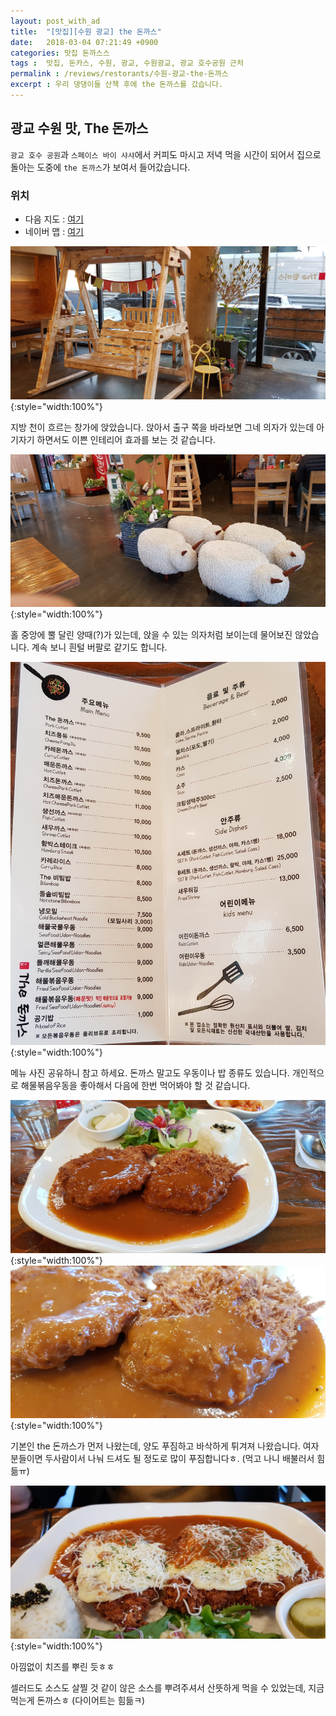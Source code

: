```yaml
---
layout: post_with_ad
title:  "[맛집][수원 광교] the 돈까스"
date:   2018-03-04 07:21:49 +0900
categories: 맛집 돈까스스
tags :  맛집, 돈카스, 수원, 광교, 수원광교, 광교 호수공원 근처
permalink : /reviews/restorants/수원-광교-the-돈까스
excerpt : 우리 댕댕이들 산책 후에 the 돈까스를 갔습니다.
---
```


## **광교 수원 맛, The 돈까스**

`광교 호수 공원`과 `스페이스 바이 샤샤`에서 커피도 마시고 저녁 먹을 시간이 되어서 집으로 돌아는 도중에  `the 돈까스`가 보여서 들어갔습니다.

### **위치**

+ 다음 지도 : [여기](http://dmaps.kr/88oq8)
+ 네이버 맵 : [여기](http://naver.me/GgVBuOQ5)

![내부사진](/images/20180225_175008.jpg){:style="width:100%"}

지방 천이 흐르는 창가에 앉았습니다. 앉아서 출구 쪽을 바라보면 그네 의자가 있는데 아기자기 하면서도 이쁜 인테리어 효과를 보는 것 같습니다.

![양사진](/images/20180225_175016.jpg){:style="width:100%"}

홀 중앙에 뿔 달린 양때(?)가 있는데, 앉을 수 있는 의자처럼 보이는데 물어보진 않았습니다. 계속 보니 흰털 버팔로 같기도 합니다.

![메뉴](/images/20180225_175004.jpg){:style="width:100%"}

메뉴 사진 공유하니 참고 하세요. 돈까스 말고도 우동이나 밥 종류도 있습니다. 개인적으로 해물볶음우동을 좋아해서 다음에 한번 먹어봐야 할 것 같습니다.

![돈까스](/images/20180225_175500.jpg){:style="width:100%"}
![돈까스](/images/20180225_175503.jpg){:style="width:100%"}

기본인 the 돈까스가 먼저 나왔는데, 양도 푸짐하고 바삭하게 튀겨져 나왔습니다. 여자분들이면 두사람이서 나눠 드셔도 될 정도로 많이 푸짐합니다ㅎ. (먹고 나니 배불러서 힘듦ㅠ)

![치즈돈까스](/images/20180225_175622.jpg){:style="width:100%"}


아낌없이 치즈를 뿌린 듯ㅎㅎ

셀러드도 소스도 살찔 것 같이 않은 소스를 뿌려주셔서 산뜻하게 먹을 수 있었는데, 지금 먹는게 돈까스ㅎ (다이어트는 힘듦ㅋ)